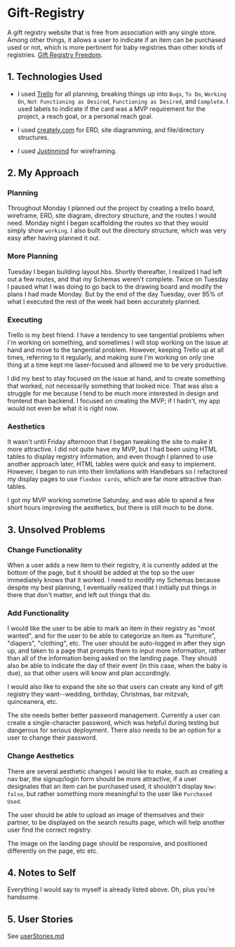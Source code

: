 # Gift-Registry
A gift registry website that is free from association with any single
store.  Among other things, it allows a user to indicate if an item can be
purchased used or not, which is more pertinent for baby registries than
other kinds of registries.  [Gift Registry Freedom](https://gift-registry-freedom.herokuapp.com/home).

## 1. Technologies Used
- I used [Trello](https://trello.com/b/ANU4xu98) for all planning, breaking
things up into `Bugs`, `To Do`, `Working On`, `Not Functioning as Desired`,
`Functioning as Desired`, and `Complete`.  I used labels to indicate if the card
was a MVP requirement for the project, a reach goal, or a personal reach goal.

- I used [creately.com](https://creately.com/diagram/itubigp51/LcRG9WTAPfuFpacGpTrRA4cOFg%3D) for ERD, site diagramming, and file/directory structures.

- I used [Justinmind](https://www.justinmind.com/free-wireframing-tool) for wireframing.


## 2. My Approach
### Planning
Throughout Monday I planned out the project by creating a trello board,
wireframe, ERD, site diagram, directory structure, and the routes I would need.
Monday night I began scaffolding the routes so that they would simply show
`working`.  I also built out the directory structure, which was very easy after
having planned it out.

### More Planning

Tuesday I began building layout.hbs.  Shortly thereafter, I realized I had left
out a few routes, and that my Schemas weren't complete.  Twice on Tuesday I
paused what I was doing to go back to the drawing board and modify the plans I
had made Monday.  But by the end of the day Tuesday, over 95% of what I executed
the rest of the week had been accurately planned.

### Executing

Trello is my best friend.  I have a tendency to see tangential problems when I'm
working on something, and sometimes I will stop working on the issue at hand and
move to the tangential problem.  However, keeping Trello up at all times,
referring to it regularly, and making sure I'm working on only one thing at a
time kept me laser-focused and allowed me to be very productive.

I did my best to stay focused on the issue at hand, and to create something that
worked, not necessarily something that looked nice.  That was also a struggle
for me because I tend to be much more interested in design and frontend than
backend.  I focused on creating the MVP; if I hadn't, my app would not even be
what it is right now.

### Aesthetics

It wasn't until Friday afternoon that I began tweaking the site to make it more
attractive.  I did not quite have my MVP, but I had been using HTML tables to
display registry information, and even though I planned to use another approach
later, HTML tables were quick and easy to implement.  However, I began to run
into their limitations with Handlebars so I refactored my display pages to use
`flexbox cards`, which are far more attractive than tables.

I got my MVP working sometime Saturday, and was able to spend a few short hours
improving the aesthetics, but there is still much to be done.

## 3. Unsolved Problems

### Change Functionality

When a user adds a new item to their registry, it is currently added at the
bottom of the page, but it should be added at the top so the user immediately
knows that it worked.  I need to modify my Schemas because despite my best
planning, I eventually realized that I initially put things in there that don't
matter, and left out things that do.

### Add Functionality

I would like the user to be able to mark an item in their registry as "most
wanted", and for the user to be able to categorize an item as "furniture",
"diapers", "clothing", etc.  The user should be auto-logged in after they sign
up, and taken to a page that prompts them to input more information, rather than
all of the information being asked on the landing page.  They should also be
able to indicate the day of their event (in this case, when the baby is due), so
that other users will know and plan accordingly.

I would also like to expand the site so that users can create any kind of gift
registry they want--wedding, birthday, Christmas, bar mitzvah, quinceanera, etc.

The site needs better better password management.  Currently a user can create a
single-character password, which was helpful during testing but dangerous for
serious deployment.  There also needs to be an option for a user to change their
password.

### Change Aesthetics

There are several aesthetic changes I would like to make, such as creating a nav
bar, the signup/login form should be more attractive, if a user designates that
an item can be purchased used, it shouldn't display `New: false`, but rather
something more meaningful to the user like `Purchased Used`.

The user should be able to upload an image of themselves and their partner, to
be displayed on the search results page, which will help another user find the
correct registry.

The image on the landing page should be responsive, and positioned differently
on the page, etc etc.

## 4. Notes to Self

Everything I would say to myself is already listed above.  Oh, plus you're
handsome.

## 5. User Stories
See [userStories.md](https://github.com/Auslegung/Gift-Registry/blob/developing/userStories.md)
